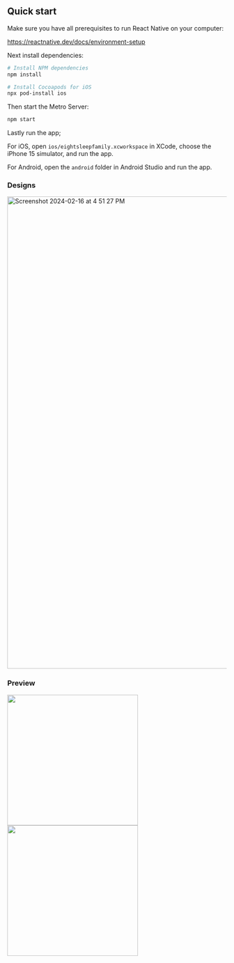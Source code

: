 ## Quick start

Make sure you have all prerequisites to run React Native on your computer:

https://reactnative.dev/docs/environment-setup

Next install dependencies:

```bash
# Install NPM dependencies
npm install

# Install Cocoapods for iOS
npx pod-install ios
```

Then start the Metro Server:

```bash
npm start
```

Lastly run the app;

For iOS, open `ios/eightsleepfamily.xcworkspace` in XCode, choose the iPhone 15 simulator, and run the app.

For Android, open the `android` folder in Android Studio and run the app.

### Designs

<img width="1085" alt="Screenshot 2024-02-16 at 4 51 27 PM" src="https://github.com/gaberogan/eightsleepfamily/assets/58148287/800861c7-f3eb-47ad-85b2-004e64d206c6">

### Preview

<img src="https://github.com/gaberogan/eightsleepfamily/assets/58148287/dffbd2c0-52b2-47be-a10b-a7bc40236791" width="300"/> <img src="https://github.com/gaberogan/eightsleepfamily/assets/58148287/c17454ef-9af4-4296-8be1-5cd33ee3aa57" width="300"/>
